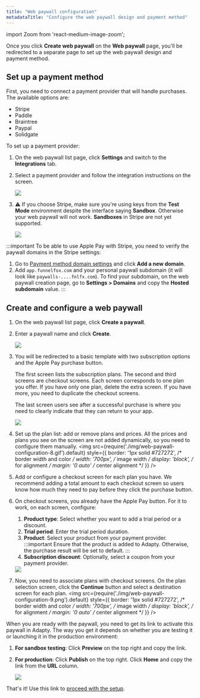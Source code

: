 ```yaml
---
title: "Web paywall configuration"
metadataTitle: "Configure the web paywall design and payment method"
---
```

import Zoom from 'react-medium-image-zoom';

Once you click **Create web paywall** on the **Web paywall** page, you'll be redirected to a separate page to set up the web paywall design and payment method.

## Set up a payment method

First, you need to connect a payment provider that will handle purchases. The available options are:

- Stripe
- Paddle
- Braintree
- Paypal
- Solidgate

To set up a payment provider:
1. On the web paywall list page, click **Settings** and switch to the **Integrations** tab.
2. Select a payment provider and follow the integration instructions on the screen.

   <Zoom>
   <img src={require('./img/web-paywall-configuration-1.png').default}
   style={{
   border: '1px solid #727272', /* border width and color */
   width: '700px', /* image width */
   display: 'block', /* for alignment */
   margin: '0 auto' /* center alignment */
   }}
   />
   </Zoom>

3. ⚠️ If you choose Stripe, make sure you're using keys from the **Test Mode** environment despite the interface saying **Sandbox**. Otherwise your web paywall will not work. **Sandboxes** in Stripe are not yet supported.

   <Zoom>
   <img src={require('./img/web-paywall-configuration-stripe.png').default}
   style={{
   border: '1px solid #727272', /* border width and color */
   width: '700px', /* image width */
   display: 'block', /* for alignment */
   margin: '0 auto' /* center alignment */
   }}
   />
   </Zoom>

:::important
To be able to use Apple Pay with Stripe, you need to verify the paywall domains in the Stripe settings:
1. Go to [Payment method domain settings](https://dashboard.stripe.com/settings/payment_method_domains) and click **Add a new domain**.
2. Add `app.funnelfox.com` and your personal paywall subdomain (it will look like `paywalls-....fnlfx.com`). To find your subdomain, on the web paywall creation page, go to **Settings > Domains** and copy the **Hosted subdomain** value. 
:::

## Create and configure a web paywall
1. On the web paywall list page, click **Create a paywall**. 
2. Enter a paywall name and click **Create**.

   <Zoom>
   <img src={require('./img/web-paywall-configuration-2.png').default}
   style={{
   border: '1px solid #727272', /* border width and color */
   width: '700px', /* image width */
   display: 'block', /* for alignment */
   margin: '0 auto' /* center alignment */
   }}
   />
   </Zoom>
3. You will be redirected to a basic template with two subscription options and the Apple Pay purchase button. 

   The first screen lists the subscription plans. The second and third screens are checkout screens. Each screen corresponds to one plan you offer. If you have only one plan, delete the extra screen. If you have more, you need to duplicate the checkout screens. 

   The last screen users see after a successful purchase is where you need to clearly indicate that they can return to your app.

   <Zoom>
   <img src={require('./img/web-paywall-configuration-10.gif').default}
   style={{
   border: '1px solid #727272', /* border width and color */
   width: '700px', /* image width */
   display: 'block', /* for alignment */
   margin: '0 auto' /* center alignment */
   }}
   />
   </Zoom>
4. Set up the plan list: add or remove plans and prices. All the prices and plans you see on the screen are not added dynamically, so you need to configure them manually.
   <Zoom>
   <img src={require('./img/web-paywall-configuration-8.gif').default}
   style={{
   border: '1px solid #727272', /* border width and color */
   width: '700px', /* image width */
   display: 'block', /* for alignment */
   margin: '0 auto' /* center alignment */
   }}
   />
   </Zoom>
5. Add or configure a checkout screen for each plan you have. We recommend adding a total amount to each checkout screen so users know how much they need to pay before they click the purchase button.
6. On checkout screens, you already have the Apple Pay button. For it to work, on each screen, configure:
   1. **Product type**: Select whether you want to add a trial period or a discount.
   2. **Trial period**: Enter the trial period duration.
   3. **Product**: Select your product from your payment provider.
      :::important
      Ensure that the product is added to Adapty. Otherwise, the purchase result will be set to default.
      :::
   4. **Subscription discount**: Optionally, select a coupon from your payment provider.
   <Zoom>
   <img src={require('./img/web-paywall-configuration-6.png').default}
   style={{
   border: '1px solid #727272', /* border width and color */
   width: '700px', /* image width */
   display: 'block', /* for alignment */
   margin: '0 auto' /* center alignment */
   }}
   />
   </Zoom>
7. Now, you need to associate plans with checkout screens. On the plan selection screen, click the **Continue** button and select a destination screen for each plan.
   <Zoom>
   <img src={require('./img/web-paywall-configuration-9.png').default}
   style={{
   border: '1px solid #727272', /* border width and color */
   width: '700px', /* image width */
   display: 'block', /* for alignment */
   margin: '0 auto' /* center alignment */
   }}
   />
   </Zoom>

When you are ready with the paywall, you need to get its link to activate this paywall in Adapty. The way you get it depends on whether you are testing it or launching it in the production environment:

1. **For sandbox testing**: Click **Preview** on the top right and copy the link.
2. **For production**: Click **Publish** on the top right. Click **Home** and copy the link from the **URL** column.

   <Zoom>
   <img src={require('./img/web-paywall-configuration-11.png').default}
   style={{
   border: '1px solid #727272', /* border width and color */
   width: '700px', /* image width */
   display: 'block', /* for alignment */
   margin: '0 auto' /* center alignment */
   }}
   />
   </Zoom>


That's it! Use this link to [proceed with the setup](https://adapty.io/docs/web-paywall#activate-the-paywall).
